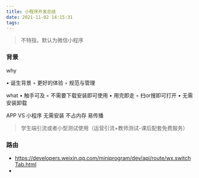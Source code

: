 ```yaml
---
title: 小程序开发总结
date: 2021-11-02 14:15:31
tags:
---
```

> 不特指，默认为微信小程序

### 背景

why

• 诞生背景
	◦ 更好的体验
	◦ 规范与管理

what
• 触手可及
	◦ 不需要下载安装即可使用
• 用完即走
	◦ 扫or搜即可打开
• 无需安装卸载

APP VS 小程序
无需安装
不占内存
易传播

> 学生端引流或者小型测试使用（运营引流+教师测试-课后配套免费服务）

### 路由
- https://developers.weixin.qq.com/miniprogram/dev/api/route/wx.switchTab.html
- 